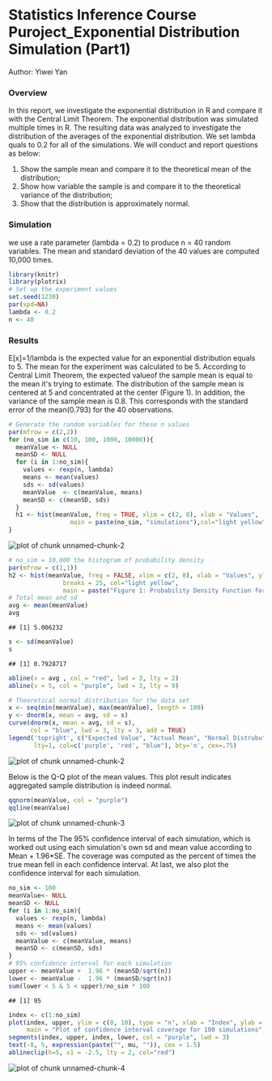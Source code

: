 # Statistics Inference Course Puroject_Exponential Distribution Simulation (Part1)
Author: Yiwei Yan

### Overview
In this report, we investigate the exponential distribution in R and compare it with the Central Limit Theorem. The exponential distribution was simulated multiple times in R. The resulting data was analyzed to investigate the distribution of the averages of the exponential distribution. We set lambda quals to 0.2 for all of the simulations. We will conduct and report questions as below: 
1) Show the sample mean and compare it to the theoretical mean of the distribution;
2) Show how variable the sample is and compare it to the theoretical variance of the distribution;
3) Show that the distribution is approximately normal.

### Simulation
we use a rate parameter (lambda = 0.2) to produce n = 40 random variables. The mean and standard deviation of the 40 values are computed 10,000 times.


```r
library(knitr)
library(plotrix)
# Set up the experiment values
set.seed(1230)
par(xpd=NA)
lambda <- 0.2
n <- 40
```

### Results
E[x]=1/lambda is the expected value for an exponential distribution equals to 5. The mean for the experiment was calculated to be 5. According to Central Limit Theorem, the expected valueof the sample mean is equal to the mean it's trying to estimate. The distribution of the sample mean is centered at 5 and concentrated at the center (Figure 1).
In addition, the variance of the sample mean is 0.8. This corresponds with the standard error of the mean(0.793) for the 40 observations.

```r
# Generate the random variables for these n values
par(mfrow = c(2,2))
for (no_sim in c(10, 100, 1000, 10000)){
  meanValue <- NULL
  meanSD <- NULL  
  for (i in 1:no_sim){
    values <- rexp(n, lambda)
    means <- mean(values)
    sds <- sd(values)
    meanValue  <- c(meanValue, means)
    meanSD <- c(meanSD, sds)
  }
  h1 <- hist(meanValue, freq = TRUE, xlim = c(2, 8), xlab = "Values",
                 main = paste(no_sim, "simulations"),col="light yellow")
}
```

![plot of chunk unnamed-chunk-2](figure/unnamed-chunk-2-1.png) 

```r
# no_sim = 10,000 the histogram of probability density
par(mfrow = c(1,1))
h2 <- hist(meanValue, freq = FALSE, xlim = c(2, 8), xlab = "Values", ylim = c(0, .55), 
               breaks = 25, col="light yellow",
               main = paste("Figure 1: Probability Density Function for", no_sim, "Simulations"))
# Total mean and sd 
avg <- mean(meanValue)
avg
```

```
## [1] 5.006232
```

```r
s <- sd(meanValue)
s 
```

```
## [1] 0.7928717
```

```r
abline(v = avg , col = "red", lwd = 3, lty = 2)
abline(v = 5, col = "purple", lwd = 3, lty = 9)

# Theoretical normal distribution for the data set
x <- seq(min(meanValue), max(meanValue), length = 100) 
y <- dnorm(x, mean = avg, sd = s)
curve(dnorm(x, mean = avg, sd = s), 
      col = "blue", lwd = 3, lty = 3, add = TRUE)
legend('topright', c("Expected Value", "Actual Mean", "Normal Distrubution"), 
       lty=1, col=c('purple', 'red', "blue"), bty='n', cex=.75)
```

![plot of chunk unnamed-chunk-2](figure/unnamed-chunk-2-2.png) 

Below is the Q-Q plot of the mean values.  This plot result indicates aggregated sample distribution is indeed normal.

```r
qqnorm(meanValue, col = "purple")
qqline(meanValue)
```

![plot of chunk unnamed-chunk-3](figure/unnamed-chunk-3-1.png) 

In terms of the The 95% confidence interval of each simulation, which is worked out using each simulation's own sd and mean value according to Mean + 1.96*SE. The coverage was computed as the percent of times the true mean fell in each confidence interval. At last, we also plot the confidence interval for each simulation. 

```r
no_sim <- 100
meanValue<- NULL
meanSD <- NULL
for (i in 1:no_sim){
  values <- rexp(n, lambda)
  means <- mean(values)
  sds <- sd(values)
  meanValue <- c(meanValue, means)
  meanSD <- c(meanSD, sds)
}
# 95% confidence interval for each simulation
upper <- meanValue +  1.96 * (meanSD/sqrt(n))
lower <- meanValue -  1.96 * (meanSD/sqrt(n))
sum(lower < 5 & 5 < upper)/no_sim * 100
```

```
## [1] 95
```

```r
index <- c(1:no_sim)
plot(index, upper, ylim = c(0, 10), type = "n", xlab = "Index", ylab = "Mean", 
     main = "Plot of confidence interval coverage for 100 simulations",col="purple")
segments(index, upper, index, lower, col = "purple", lwd = 3)
text(-8, 5, expression(paste("", mu, "")), cex = 1.5)
ablineclip(h=5, x1 = -2.5, lty = 2, col="red")
```

![plot of chunk unnamed-chunk-4](figure/unnamed-chunk-4-1.png) 
